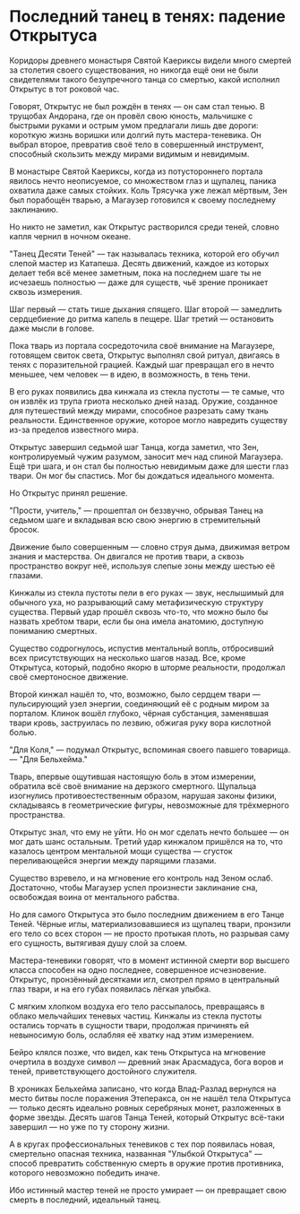 # Последний танец в тенях: падение Открытуса

Коридоры древнего монастыря Святой Каериксы видели много смертей за столетия своего существования, но никогда ещё они не были свидетелями такого безупречного танца со смертью, какой исполнил Открытус в тот роковой час.

Говорят, Открытус не был рождён в тенях — он сам стал тенью. В трущобах Андорана, где он провёл свою юность, мальчишке с быстрыми руками и острым умом предлагали лишь две дороги: короткую жизнь воришки или долгий путь мастера-теневика. Он выбрал второе, превратив своё тело в совершенный инструмент, способный скользить между мирами видимым и невидимым.

В монастыре Святой Каериксы, когда из потустороннего портала явилось нечто неописуемое, со множеством глаз и щупалец, паника охватила даже самых стойких. Коль Трясучка уже лежал мёртвым, Зен был порабощён тварью, а Магаузер готовился к своему последнему заклинанию.

Но никто не заметил, как Открытус растворился среди теней, словно капля чернил в ночном океане.

"Танец Десяти Теней" — так называлась техника, которой его обучил слепой мастер из Катапеша. Десять движений, каждое из которых делает тебя всё менее заметным, пока на последнем шаге ты не исчезаешь полностью — даже для существ, чьё зрение проникает сквозь измерения.

Шаг первый — стать тише дыхания спящего.
Шаг второй — замедлить сердцебиение до ритма капель в пещере.
Шаг третий — остановить даже мысли в голове.

Пока тварь из портала сосредоточила своё внимание на Магаузере, готовящем свиток света, Открытус выполнял свой ритуал, двигаясь в тенях с поразительной грацией. Каждый шаг превращал его в нечто меньшее, чем человек — в идею, в возможность, в тень тени.

В его руках появились два кинжала из стекла пустоты — те самые, что он извлёк из трупа гриота несколько дней назад. Оружие, созданное для путешествий между мирами, способное разрезать саму ткань реальности. Единственное оружие, которое могло навредить существу из-за пределов известного мира.

Открытус завершил седьмой шаг Танца, когда заметил, что Зен, контролируемый чужим разумом, заносит меч над спиной Магаузера. Ещё три шага, и он стал бы полностью невидимым даже для шести глаз твари. Он мог бы спастись. Мог бы дождаться идеального момента.

Но Открытус принял решение.

"Прости, учитель," — прошептал он беззвучно, обрывая Танец на седьмом шаге и вкладывая всю свою энергию в стремительный бросок.

Движение было совершенным — словно струя дыма, движимая ветром знания и мастерства. Он двигался не против твари, а сквозь пространство вокруг неё, используя слепые зоны между шестью её глазами.

Кинжалы из стекла пустоты пели в его руках — звук, неслышимый для обычного уха, но разрывающий саму метафизическую структуру существа. Первый удар прошёл сквозь что-то, что можно было бы назвать хребтом твари, если бы она имела анатомию, доступную пониманию смертных.

Существо содрогнулось, испустив ментальный вопль, отбросивший всех присутствующих на несколько шагов назад. Все, кроме Открытуса, который, подобно якорю в шторме реальности, продолжал своё смертоносное движение.

Второй кинжал нашёл то, что, возможно, было сердцем твари — пульсирующий узел энергии, соединяющий её с родным миром за порталом. Клинок вошёл глубоко, чёрная субстанция, заменявшая твари кровь, заструилась по лезвию, обжигая руку вора кислотной болью.

"Для Коля," — подумал Открытус, вспоминая своего павшего товарища. — "Для Бельхейма."

Тварь, впервые ощутившая настоящую боль в этом измерении, обратила всё своё внимание на дерзкого смертного. Щупальца изогнулись противоестественным образом, нарушая законы физики, складываясь в геометрические фигуры, невозможные для трёхмерного пространства.

Открытус знал, что ему не уйти. Но он мог сделать нечто большее — он мог дать шанс остальным. Третий удар кинжалом пришёлся на то, что казалось центром ментальной мощи существа — сгусток переливающейся энергии между парящими глазами.

Существо взревело, и на мгновение его контроль над Зеном ослаб. Достаточно, чтобы Магаузер успел произнести заклинание сна, освобождая воина от ментального рабства.

Но для самого Открытуса это было последним движением в его Танце Теней. Чёрные иглы, материализовавшиеся из щупалец твари, пронзили его тело со всех сторон — не просто протыкая плоть, но разрывая саму его сущность, вытягивая душу слой за слоем.

Мастера-теневики говорят, что в момент истинной смерти вор высшего класса способен на одно последнее, совершенное исчезновение. Открытус, пронзённый десятками игл, смотрел прямо в центральный глаз твари, и на его губах появилась лёгкая улыбка.

С мягким хлопком воздуха его тело рассыпалось, превращаясь в облако мельчайших теневых частиц. Кинжалы из стекла пустоты остались торчать в сущности твари, продолжая причинять ей невыносимую боль, ослабляя её хватку над этим измерением.

Бейро клялся позже, что видел, как тень Открытуса на мгновение очертила в воздухе символ — древний знак Арасмадуса, бога воров и теней, приветствующего достойного служителя.

В хрониках Бельхейма записано, что когда Влад-Разлад вернулся на место битвы после поражения Этеперакса, он не нашёл тела Открытуса — только десять идеально ровных серебряных монет, разложенных в форме звезды. Десять шагов Танца Теней, который Открытус всё-таки завершил — но уже по ту сторону жизни.

А в кругах профессиональных теневиков с тех пор появилась новая, смертельно опасная техника, названная "Улыбкой Открытуса" — способ превратить собственную смерть в оружие против противника, которого невозможно победить иначе.

Ибо истинный мастер теней не просто умирает — он превращает свою смерть в последний, идеальный танец.
